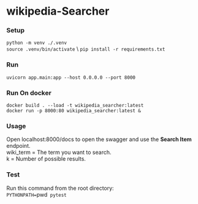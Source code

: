 # wikipedia-Searcher

### Setup
`python -m venv ./.venv` \
`source .venv/bin/activate` \ 
`pip install -r requirements.txt`

### Run
`uvicorn app.main:app --host 0.0.0.0 --port 8000`

### Run On docker
`docker build . --load -t wikipedia_searcher:latest` \
`docker run -p 8000:80 wikipedia_searcher:latest &`

### Usage
Open localhost:8000/docs to open the swagger and use the **Search Item** endpoint. \
wiki_term = The term you want to search. \
k = Number of possible results.

### Test
Run this command from the root directory: \
`PYTHONPATH=`pwd` pytest`
